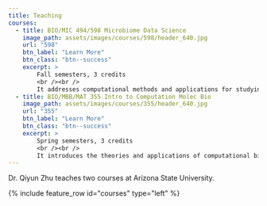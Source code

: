 ```yaml
---
title: Teaching
courses:
  - title: BIO/MIC 494/598 Microbiome Data Science
    image_path: assets/images/courses/598/header_640.jpg
    url: "598"
    btn_label: "Learn More"
    btn_class: "btn--success"
    excerpt: >
        Fall semesters, 3 credits
        <br /><br />
        It addresses computational methods and applications for studying microbiomes. Topics include Linux, Jupyter, GitHub, QIIME 2, sequencing data processing, classification, metagenome assembly, phylogenomics, diversity analysis, correlation analysis, high-dimensional statistics, and machine learning.
  - title: BIO/MBB/MAT 355 Intro to Computation Molec Bio
    image_path: assets/images/courses/355/header_640.jpg
    url: "355"
    btn_label: "Learn More"
    btn_class: "btn--success"
    excerpt: >
        Spring semesters, 3 credits
        <br /><br />
        It introduces the theories and applications of computational biology. It prepares students for conducting quantitative research using Python, Linux, and Colab, as well as various programs, libraries, and databases. Topics include sequence alignment, homology search, molecular phylogenetics, genome annotation and comparison, gene expression, protein function and structure, omics data analysis, machine learning, and more.
---
```



Dr. Qiyun Zhu teaches two courses at Arizona State University.

{% include feature_row id="courses" type="left" %}
